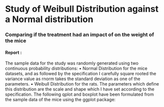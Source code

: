 # Study of Weibull Distribution against a Normal distribution

### Comparing if the treatment had an impact of on the weight of the mice 

#### Report :


The sample data for the study was randomly generated using two continuous probability distributions:
• Normal Distribution for the mice datasets, and as followed by the specification I carefully square 
rooted the variance value as rnorm takes the standard deviation as one of the parameters.
• Weibull Distribution for the rats. The parameters which define this distribution are the scale and 
shape which I have set according to the specification.
The following qplot and boxplot have been formulated from the sample data of the mice using the ggplot 
package:
